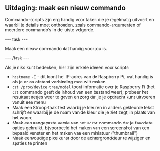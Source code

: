 ## Uitdaging: maak een nieuw commando

Commando-scripts zijn erg handig voor taken die je regelmatig uitvoert en waarbij je details moet onthouden, zoals commando-argumenten of meerdere commando's in de juiste volgorde.

\--- task ---

Maak een nieuw commando dat handig voor jou is.

\--- /task ---

Als je niks kunt bedenken, hier zijn enkele ideeën voor scripts:

- `hostname -I` - dit toont het IP-adres van de Raspberry Pi, wat handig is als je er op afstand verbinding mee wilt maken
- `cat /proc/device-tree/model` toont informatie over je Raspberry Pi (het `cat` commando geeft de inhoud van een bestand weer); probeer het resultaat netjes weer te geven en zorg dat je je opdracht kunt uitvoeren vanuit een menu
- Maak een Stroop-taak test waarbij je kleuren in anders gekleurde tekst schrijft en waarbij je de naam van de kleur die je ziet zegt, in plaats van het woord
- Maak een aangepaste versie van het `scrot` commando dat je favoriete opties gebruikt, bijvoorbeeld het maken van een screenshot van een bepaald venster en het maken van een miniatuur ("thumbnail")
- Maak eenvoudige pixelkunst door de achtergrondkleur te wijzigen en spaties te printen
